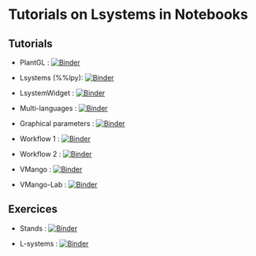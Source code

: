 # Tutorials on Lsystems in Notebooks

## Tutorials

  - PlantGL : [![Binder](https://mybinder.org/badge_logo.svg)](https://mybinder.org/v2/gh/fredboudon/romi-training/HEAD?labpath=tutorials%2Fspheres.ipynb)

  - Lsystems (%%lpy): [![Binder](https://mybinder.org/badge_logo.svg)](https://mybinder.org/v2/gh/fredboudon/romi-training/HEAD?labpath=tutorials%2Fintegration.ipynb)

  - LsystemWidget : [![Binder](https://mybinder.org/badge_logo.svg)](https://mybinder.org/v2/gh/fredboudon/romi-training/HEAD?labpath=tutorials%2Fleuwenberg%2Fleuwenberg.ipynb)

  - Multi-languages : [![Binder](https://mybinder.org/badge_logo.svg)](https://mybinder.org/v2/gh/fredboudon/romi-training/HEAD?labpath=tutorials%2Fr_and_py.ipynb)

  - Graphical parameters : [![Binder](https://mybinder.org/badge_logo.svg)](https://mybinder.org/v2/gh/fredboudon/romi-training/HEAD?labpath=tutorials%2Fgraphicalparameters.ipynb)
  
  - Workflow 1 : [![Binder](https://mybinder.org/badge_logo.svg)](https://mybinder.org/v2/gh/fredboudon/romi-training/HEAD?labpath=tutorial%2Flpy-simlab.ipynb)

  - Workflow 2 : [![Binder](https://mybinder.org/badge_logo.svg)](https://mybinder.org/v2/gh/fredboudon/romi-training/HEAD?labpath=tutorial%2Flpy_carbon_light.ipynb)

  - VMango : [![Binder](https://mybinder.org/badge_logo.svg)](https://mybinder.org/v2/gh/fredboudon/vmango.git/fspm2020?urlpath=lab/tree/notebooks) 

  - VMango-Lab : [![Binder](https://mybinder.org/badge_logo.svg)](https://mybinder.org/v2/gh/fredboudon/vmango-lab-demo/main?urlpath=lab/tree/notebooks)

  ## Exercices

  - Stands : [![Binder](https://mybinder.org/badge_logo.svg)](https://mybinder.org/v2/gh/fredboudon/romi-training/HEAD?labpath=exercices%2Fstands.ipynb)

  - L-systems : [![Binder](https://mybinder.org/badge_logo.svg)](https://mybinder.org/v2/gh/fredboudon/romi-training/HEAD?labpath=exercices%2FL-systems.ipynb)
